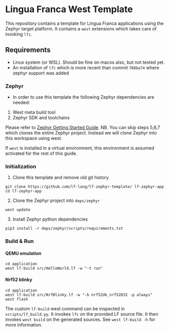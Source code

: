 # Lingua Franca West Template

This repository contains a template for Lingua Franca applications using the
Zephyr target platform. It contains a `west` extensions which takes care of
invoking `lfc`.

## Requirements
- Linux system (or WSL). Should be fine on macos also, but not tested yet.
- An installation of `lfc` which is more recent than commit `788ba74` where
  zephyr support was added

### Zephyr
- In order to use this template the following Zephyr dependencies are needed:
1. West meta build tool
2. Zephyr SDK and toolchains

Please refer to [Zephyr Getting Started Guide](https://docs.zephyrproject.org/latest/getting_started/index.html). NB. You can skip steps 5,6,7 which clones the entire Zephyr project. Instead we will clone Zephyr into this workspace using west.

If `west` is installed in a virtual environment, this environment is assumed activated for the rest of this guide.

### Initialization
1. Clone this template and remove old git history
```
git clone https://github.com/lf-lang/lf-zephyr-template/ lf-zephyr-app
cd lf-zephyr-app
```

2. Clone the Zephyr project into `deps/zephyr`
```
west update
```

3. Install Zephyr python dependencies
```
pip3 install -r deps/zephyr/scripts/requirements.txt
```

### Build & Run

#### QEMU emulation
```
cd application
west lf-build src/HelloWorld.lf -w "-t run"
```

#### Nrf52 blinky
```
cd application
west lf-build src/NrfBlinky.lf -w "-b nrf52dk_nrf52832 -p always"
west flash
```

The custom `lf-build` west command can be inspected in `scripts/lf_build.py`. It
invokes `lfc` on the provided LF source file. It then invokes `west build` on
the generated sources. See `west lf-build -h` for more information.
